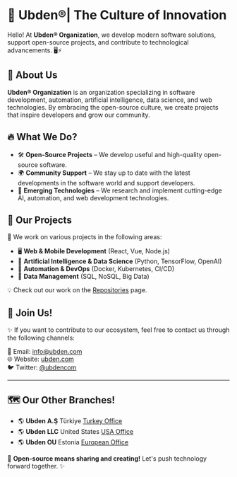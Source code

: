 # 🚀 Ubden®| The Culture of Innovation 

Hello! At **Ubden® Organization**, we develop modern software solutions, support open-source projects, and contribute to technological advancements. 🖥️⚡  

## 🌟 About Us  
**Ubden® Organization** is an organization specializing in software development, automation, artificial intelligence, data science, and web technologies. By embracing the open-source culture, we create projects that inspire developers and grow our community.  

## 🔥 What We Do?  
- 🛠 **Open-Source Projects** – We develop useful and high-quality open-source software.  
- 🌍 **Community Support** – We stay up to date with the latest developments in the software world and support developers.  
- 🚀 **Emerging Technologies** – We research and implement cutting-edge AI, automation, and web development technologies.  

## 📂 Our Projects  
🎯 We work on various projects in the following areas:  
- 🖥 **Web & Mobile Development** (React, Vue, Node.js)  
- 🤖 **Artificial Intelligence & Data Science** (Python, TensorFlow, OpenAI)  
- 🔧 **Automation & DevOps** (Docker, Kubernetes, CI/CD)  
- 💾 **Data Management** (SQL, NoSQL, Big Data)  

💡 Check out our work on the [Repositories](https://github.com/ubdencom?tab=repositories) page.  

## 💬 Join Us!  
✨ If you want to contribute to our ecosystem, feel free to contact us through the following channels:  

📧 Email: [info@ubden.com](mailto:info@ubden.com)  
🌐 Website: [ubden.com](https://ubden.com)  
🐦 Twitter: [@ubdencom](https://twitter.com/ubden)  

---  

## 🗺️ Our Other Branches!  
- 🌎 **Ubden A.Ş** Türkiye [Turkey Office](https://www.ubden.com.tr)
- 🌎 **Ubden LLC** United States [USA Office](https://www.ubden.com)  
- 🌎 **Ubden OU** Estonia [European Office](https://www.ubden.com)  


🚀 **Open-source means sharing and creating!** Let's push technology forward together. ✨

